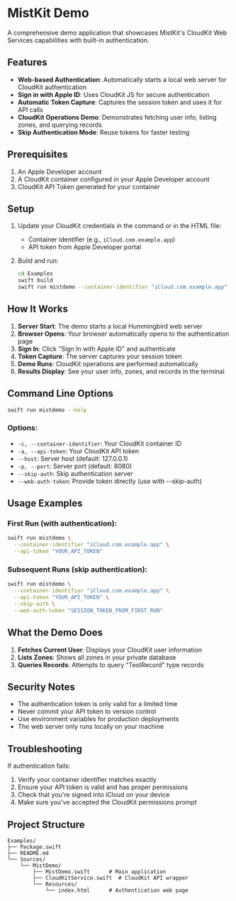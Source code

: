 # MistKit Demo

A comprehensive demo application that showcases MistKit's CloudKit Web Services capabilities with built-in authentication.

## Features

- **Web-based Authentication**: Automatically starts a local web server for CloudKit authentication
- **Sign in with Apple ID**: Uses CloudKit JS for secure authentication
- **Automatic Token Capture**: Captures the session token and uses it for API calls
- **CloudKit Operations Demo**: Demonstrates fetching user info, listing zones, and querying records
- **Skip Authentication Mode**: Reuse tokens for faster testing

## Prerequisites

1. An Apple Developer account
2. A CloudKit container configured in your Apple Developer account
3. CloudKit API Token generated for your container

## Setup

1. Update your CloudKit credentials in the command or in the HTML file:
   - Container identifier (e.g., `iCloud.com.example.app`)
   - API token from Apple Developer portal

2. Build and run:
   ```bash
   cd Examples
   swift build
   swift run mistdemo --container-identifier "iCloud.com.example.app" --api-token "YOUR_API_TOKEN"
   ```

## How It Works

1. **Server Start**: The demo starts a local Hummingbird web server
2. **Browser Opens**: Your browser automatically opens to the authentication page
3. **Sign In**: Click "Sign In with Apple ID" and authenticate
4. **Token Capture**: The server captures your session token
5. **Demo Runs**: CloudKit operations are performed automatically
6. **Results Display**: See your user info, zones, and records in the terminal

## Command Line Options

```bash
swift run mistdemo --help
```

### Options:
- `-c, --container-identifier`: Your CloudKit container ID
- `-a, --api-token`: Your CloudKit API token
- `--host`: Server host (default: 127.0.0.1)
- `-p, --port`: Server port (default: 8080)
- `--skip-auth`: Skip authentication server
- `--web-auth-token`: Provide token directly (use with --skip-auth)

## Usage Examples

### First Run (with authentication):
```bash
swift run mistdemo \
  --container-identifier "iCloud.com.example.app" \
  --api-token "YOUR_API_TOKEN"
```

### Subsequent Runs (skip authentication):
```bash
swift run mistdemo \
  --container-identifier "iCloud.com.example.app" \
  --api-token "YOUR_API_TOKEN" \
  --skip-auth \
  --web-auth-token "SESSION_TOKEN_FROM_FIRST_RUN"
```

## What the Demo Does

1. **Fetches Current User**: Displays your CloudKit user information
2. **Lists Zones**: Shows all zones in your private database
3. **Queries Records**: Attempts to query "TestRecord" type records

## Security Notes

- The authentication token is only valid for a limited time
- Never commit your API token to version control
- Use environment variables for production deployments
- The web server only runs locally on your machine

## Troubleshooting

If authentication fails:
1. Verify your container identifier matches exactly
2. Ensure your API token is valid and has proper permissions
3. Check that you're signed into iCloud on your device
4. Make sure you've accepted the CloudKit permissions prompt

## Project Structure

```
Examples/
├── Package.swift
├── README.md
└── Sources/
    └── MistDemo/
        ├── MistDemo.swift      # Main application
        ├── CloudKitService.swift  # CloudKit API wrapper
        └── Resources/
            └── index.html      # Authentication web page
```